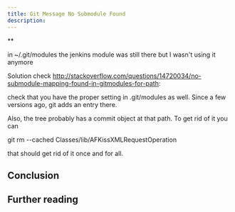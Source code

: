 ```yaml
---
title: Git Message No Submodule Found
description:
---
```

**

 in ~/.git/modules the jenkins module was still there but I wasn't using it anymore

Solution check http://stackoverflow.com/questions/14720034/no-submodule-mapping-found-in-gitmodules-for-path:

check that you have the proper setting in .git/modules as well. Since a few versions ago, git adds an entry there.

Also, the tree probably has a commit object at that path. To get rid of it you can

git rm --cached Classes/lib/AFKissXMLRequestOperation

that should get rid of it once and for all.

## Conclusion


## Further reading

